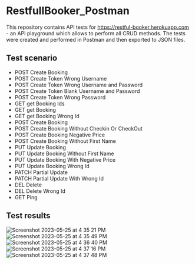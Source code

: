 # RestfullBooker_Postman

This repository contains API tests for https://restful-booker.herokuapp.com - an API playground which allows to perform all CRUD methods. The tests were created and performed in Postman and then exported to JSON files.
## Test scenario 
* POST Create Booking
* POST Create Token Wrong Username
* POST Create Token  Wrong Username and Password
* POST Create Token Blank Username and Password
* POST Create Token Wrong Password
* GET get Booking Ids
* GET get Booking
* GET get Booking Wrong Id
* POST Create Booking
* POST Create Booking Without Checkin Or CheckOut
* POST Create Booking Negative Price
* POST Create Booking Without First Name
* PUT Update Booking
* PUT Update Booking Without First Name
* PUT Update Booking With Negative Price
* PUT Update Booking Wrong Id
* PATCH Partial Update
* PATCH Partial Update With Wrong Id
* DEL Delete
* DEL Delete Wrong Id
* GET Ping

## Test results
![Screenshot 2023-05-25 at 4 35 21 PM](https://github.com/AniteiAlina/RestfullBooker_Postman/assets/131695035/e647527f-5f9b-4eb2-b7b4-5a3db747a534)
![Screenshot 2023-05-25 at 4 35 49 PM](https://github.com/AniteiAlina/RestfullBooker_Postman/assets/131695035/6c49d80b-9e9a-4a40-a8f6-4c2d8f1f24cc)
![Screenshot 2023-05-25 at 4 36 40 PM](https://github.com/AniteiAlina/RestfullBooker_Postman/assets/131695035/cc989ce4-ce34-41e9-b134-651c330ee0ac)
![Screenshot 2023-05-25 at 4 37 16 PM](https://github.com/AniteiAlina/RestfullBooker_Postman/assets/131695035/1eb5430e-8816-4f72-85d5-45e1f3a07873)
![Screenshot 2023-05-25 at 4 37 48 PM](https://github.com/AniteiAlina/RestfullBooker_Postman/assets/131695035/45a487a3-bde5-46e3-81c8-0985750d2b6a)
